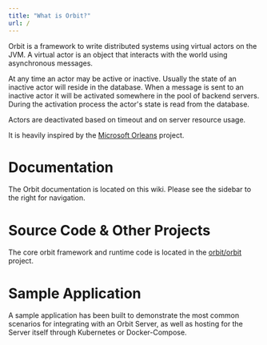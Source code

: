 ```yaml
---
title: "What is Orbit?"
url: /
---
```


Orbit is a framework to write distributed systems using virtual actors on the JVM. A virtual actor is an object that interacts with the world using asynchronous messages.

At any time an actor may be active or inactive. Usually the state of an inactive actor will reside in the database. When a message is sent to an inactive actor it will be activated somewhere in the pool of backend servers. During the activation process the actor's state is read from the database.

Actors are deactivated based on timeout and on server resource usage.

It is heavily inspired by the [Microsoft Orleans](https://github.com/dotnet/Orleans) project.

# Documentation
The Orbit documentation is located on this wiki. Please see the sidebar to the right for navigation.

# Source Code & Other Projects
The core orbit framework and runtime code is located in the [orbit/orbit](https://github.com/orbit/orbit) project.

# Sample Application
A sample application has been built to demonstrate the most common scenarios for integrating with an Orbit Server, as well as hosting for the Server itself through Kubernetes or Docker-Compose.
